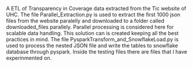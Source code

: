 A ETL of Transparency in Coverage data extracted from the Tic website of UHC.
The file Parallel_Extraction.py is used to extract the first 1000 json files from the website paralelly and downloaded to a folder called downloaded_files parallely. 
Parallel processing is considered here for scalable data handling. This solution can is created keeping all the best practices in mind.
The file PysparkTransform_and_SnowflakeLoad.py is used to process the nested JSON file and write the tables to snowflake database through pyspark.
Inside the testing files there are files that I have experinmented on.

